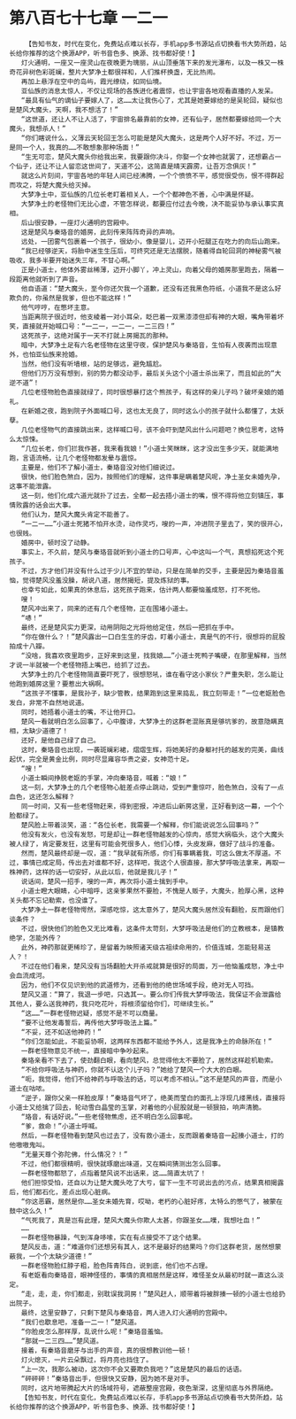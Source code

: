# 第八百七十七章 一二一
        【告知书友，时代在变化，免费站点难以长存，手机app多书源站点切换看书大势所趋，站长给你推荐的这个换源APP，听书音色多、换源、找书都好使！】
       灯火通明，一座又一座灵山在夜晚更为瑰丽，从山顶垂落下来的发光瀑布，以及一株又一株奇花异树色彩斑斓，整片大梦净土都很祥和，人们推杯换盏，无比热闹。
       再加上悬浮在空中的岛屿，霞光缭绕，如同仙境。
       亚仙族的消息太惊人，不仅让现场的各族进化者震惊，也让宇宙各地观看直播的人发呆。
       “最具有仙气的谪仙子要嫁人了，这……太让我伤心了，尤其是她要嫁给的是吴轮回，疑似也是楚风大魔头，天啊，我不想活了！”
       “这世道，还让人不让人活了，宇宙排名最靠前的女神，还有仙子，居然都要嫁给同一个大魔头，我想杀人！”
       “你们瞎说什么，义薄云天轮回王怎么可能是楚风大魔头，这是两个人好不好。不过，万一是同一个人，我真的……不敢想象那种场面！”
       “生无可恋，楚风大魔头你给我出来，我要跟你决斗，你娶一个女神也就罢了，还想霸占一个仙子，还让不让人留恋这世间了，天道不公，这简直是晴天霹雳，让吾万念俱灰！”
       就这么片刻间，宇宙各地的年轻人间已经沸腾，一个个愤愤不平，感觉很受伤，恨不得群起而攻之，将楚大魔头给灭掉。
       大梦净土中，亚仙族的几位长老盯着相关人，一个个都神色不善，心中满是怀疑。
       大梦净土的老怪物们无比心虚，不管怎样说，都要应付过去今晚，决不能妥协与承认事实真相。
       后山很安静，一座灯火通明的宫殿中。
       这是楚风与秦珞音的婚房，此刻传来阵阵奇异的声响。
       远处，一团雾气包裹着一个孩子，很幼小，像是婴儿，迈开小短腿正在吃力的向后山跑来。
       “我已经够逆天，将胎中迷生生压后，可终究还是无法摆脱，随着得自轮回洞的神秘雾气被吸收，我多半要开始迷失三年，不甘心啊。”
       正是小道士，他体外雾丝稀薄，迈开小脚丫，冲上灵山，向着父母的婚房那里跑去，隔着一段距离他就听到了声音。
       他自语道：“楚大魔头，至今你还欠我一个道歉，还没有还我黑色符纸，小道我不是这么好欺负的，你虽然是我爹，但也不能这样！”
       他气哼哼，在憋坏主意。
       当距离院子很近时，他支棱着一对小耳朵，眨巴着一双黑漆漆但却有神的大眼，嘴角带着坏笑，直接就开始喊口号：“一二一，一二一，一二三四！”
       这死孩子，这绝对属于一天不打就上房揭瓦的那种。
       暗中，大梦净土足有六名老怪物在这里守夜，保护楚风与秦珞音，生怕有人夜袭而出现意外，也怕亚仙族来抢婚。
       当然，他们没有听墙根，站的足够远，避免尴尬。
       但他们万万没有想到，别的势力都没动手，最后关头这个小道士杀出来了，而且如此的“大逆不道”！
       几位老怪物脸色直接就绿了，同时很想暴打这个熊孩子，有这样的亲儿子吗？破坏亲娘的婚礼。
       在新婚之夜，跑到院子外面喊口号，这也太无良了，同时这么小的孩子就什么都懂了，太妖孽。
       几位老怪物气的直接跳出来，这样喊口号，该不会吓到楚风出什么问题吧？换位思考，这特么太惊悚。
       “几位长老，你们拦我作甚，我来看我娘！”小道士笑眯眯，这才没出生多少天，就能满地跑，言语流畅，让几个老怪物都发晕与震惊。
       主要是，他们不了解小道士，秦珞音没对他们细说过。
       很快，他们脸色煞白，因为，按照他们的理解，这件事是瞒着楚风呢，净土圣女未婚先孕，这事不能泄露。
       这一刻，他们化成六道光就扑了过去，全都一起去捂小道士的嘴，恨不得将他立刻镇压，事情败露的话会出大事。
       他们认为，楚风大魔头肯定不能善了。
       “一二一……”小道士死猪不怕开水烫，动作灵巧，嗖的一声，冲进院子里去了，笑的很开心，也很贱。
       婚房中，顿时没了动静。
       事实上，不久前，楚风与秦珞音就听到小道士的口号声，心中这叫一个气，真想掐死这个死孩子。
       不过，方才他们并没有什么过于少儿不宜的举动，只是在简单的交手，主要是因为秦珞音羞恼，觉得楚风没羞没臊，胡说八道，居然揭短，提及炼狱的事。
       也幸亏如此，如果真的休息后，这死孩子跑来，估计两人都要恼羞成怒，打不死他。
       嗖！
       楚风冲出来了，同来的还有几个老怪物，正在围堵小道士。
       “哧！”
       最终，还是楚风实力更深，动用阴阳之光将他给定住，然后一把抓在手中。
       “你在做什么？！”楚风露出一口白生生的牙齿，盯着小道士，真是气的不行，很想将的屁股拍成十八瓣。
       “没啥，我喜欢夜里跑步，正好来到这里，找我娘……”小道士死鸭子嘴硬，在那里解释，当然才说一半就被一个老怪物捂上嘴巴，给抓了过去。
       大梦净土的几个老怪物简直要吓死了，很想怒吼，谁在看守这小家伙？严重失职，怎么能让他跑到婚房这里？要惹出大祸啊。
       “这孩子不懂事，是我孙子，缺少管教，结果跑到这里来捣乱，我立刻带走！”一位老妪脸色发白，非常不自然地说道。
       同时，她捂着小道士的嘴，不让他开口。
       楚风一看就明白怎么回事了，心中腹诽，大梦净土的这群老混账真是够坑爹的，故意隐瞒真相，太缺少道德了！
       还好，是他自己绿了自己。
       这时，秦珞音也出现，一袭斑斓彩裙，熠熠生辉，将她美好的身躯衬托的越发的完美，曲线起伏，完全是黄金比例，同时尽显雍容华贵之姿，女神范十足。
       “嗖！”
       小道士瞬间挣脱老妪的手掌，冲向秦珞音，喊着：“娘！”
       这一刻，大梦净土的几个老怪物心脏差点停止跳动，受到严重惊吓，脸色煞白，没有了一点血色，这还怎么解释？
       同一时间，又有一些老怪物赶来，得到密报，冲进后山新房这里，正好看到这一幕，一个个脸都绿了。
       楚风脸上带着淡笑，道：“各位长老，我需要一个解释，你们能说说怎么回事吗？”
       他没有发火，也没有发怒，可是却让一群老怪物越发的心惊肉，感觉大祸临头，这个大魔头被人绿了，肯定要发狂，这里有可能会死很多人，他们心悸，头皮发麻，做好了战斗的准备。
       然而，楚风最终却是一叹，道：“我早就有所感，你们有事瞒着我，可这么做太不厚道。不过，事情已成定局，传出去对谁都不好，这样吧，我这个人很直接，那大梦呼吸法拿来，再取一株神药，这样的话一切安好，从此以后，他就是我儿子！”
       说话间，楚风一招手，嗖的一声，再次将小道士擒到手中。
       小道士瞪大眼睛，心中暗呼，这亲爹果然不要脸，不愧是人贩子，大魔头，脸厚心黑，这种关头都不忘记勒索，也没谁了。
       大梦净土一群老怪物愕然，深感吃惊，这太意外了，楚风大魔头居然没有翻脸，反而跟他们谈条件？
       不过，很快他们的脸色又无比难看，这条件太苛刻，大梦呼吸法是他们的立教根本，是镇教绝学，怎能外传？
       此外，神药那就更稀珍了，是留着为映照诸天级古祖续命用的，价值连城，怎能轻易送人？！
       不过在他们看来，楚风没有当场翻脸大开杀戒就算是很好的局面，万一他恼羞成怒，净土中会血流成河。
       因为，他们不仅见识到他的武道修为，还看到他的绝世场域手段，绝对无人可挡。
       楚风又道：“算了，我退一步吧，只选其一。要么你们传我大梦呼吸法，我保证不会泄露给其他人，要么送我神药，我只吃花叶，将根须留给你们，可继续生长。”
       “这……”一群老怪物迟疑，感觉不是不可以商量。
       “要不让他发毒誓后，再传他大梦呼吸法上篇。”
       “不妥，还不如送他神药！”
       “你们怎能如此，不能妥协啊，这两样东西都不能给予外人，这是我净土的命脉所在！”
       一群老怪物意见不统一，直接暗中争吵起来。
       秦珞亲看不下去了，使劲翻白眼，看向楚风，总觉得他太不要脸了，居然这样趁机勒索。
       “不给你呼吸法与神药，你就不认这个儿子吗？”她给了楚风一个大大的白眼。
       “呃，我觉得，他们不给神药与呼吸法的话，可以考虑不相认。”这不是楚风的声音，而是小道士在咕哝。
       “逆子，跟你父亲一样脸皮厚！”秦珞音气坏了，绝美而莹白的面孔上浮现几缕黑线，直接将小道士又给擒了回去，轮动雪白晶莹的玉掌，对着他的小屁股就是一顿狠拍，响声清脆。
       “珞音，有话好说。”一些老怪物焦虑，还不明白怎么回事呢。
       “爹，救命！”小道士呼喊。
       然后，一群老怪物看到楚风也过去了，没有救小道士，反而跟着秦珞音一起揍小道士，打的他嗷嗷鬼叫。
       “无量天尊个弥陀佛，什么情况？！”
       不过，他们都很精明，很快就琢磨出味道，又在瞬间猜测出怎么回事。
       一群老怪物都怒了，点指着楚风说不出话来，这……简直太坑了！
       他们担惊受怕，还自以为让楚大魔头吃了大亏，留下一生不可说出去的污点，结果真相揭露后，他们都石化，差点出现心脏病。
       “你这恶霸，居然是你……圣女未婚先育，哎呦，老朽的心脏好疼，太特么的憋气了，被蒙在鼓中这么久！”
       “气死我了，真是岂有此理，楚风大魔头你欺人太甚，你跟圣女……噗，我想吐血！”
       ……
       一群老怪物暴躁，气到浑身哆嗦，实在有点接受不了这个结果。
       楚风反击，道：“难道你们还想另有其人，这不是最好的结果吗？你们这群老货，居然想蒙蔽我，一个个太缺少道德！”
       一群老怪物脸红脖子粗，脸色阵青阵白，说到底，他们也不占理。
       有老妪看向秦珞音，眼神怪怪的，事情的真相居然是这样，难怪圣女从最初时就一直这么淡定。
       “走，走，走，你们都走，别耽误我洞房！”楚风赶人，顺带着将被胖揍一顿的小道士也给扔出院子。
       最终，这里安静了，只剩下楚风与秦珞音，两人进入灯火通明的宫殿中。
       “我们也歇息吧，准备一二一！”楚风道。
       “你脸皮怎么那样厚，乱说什么呢！”秦珞音羞恼。
       “那就一二三四……”楚风道。
       接着，有秦珞音磨牙与出手的声音，真的很想教训他一顿！
       灯火熄灭，一片云朵飘过，将月亮也挡住了。
       “上一次，我那么被动，这次你不会又要欺负我吧？”这是楚风的最后的话语。
       “砰砰砰！”秦珞音出手，但很快又安静，因为她不是对手。
       同时，这片地带腾起大片的场域符号，遮蔽整座宫殿，夜色渐深，这里彻底与外界隔绝。
       【告知书友，时代在变化，免费站点难以长存，手机app多书源站点切换看书大势所趋，站长给你推荐的这个换源APP，听书音色多、换源、找书都好使！】